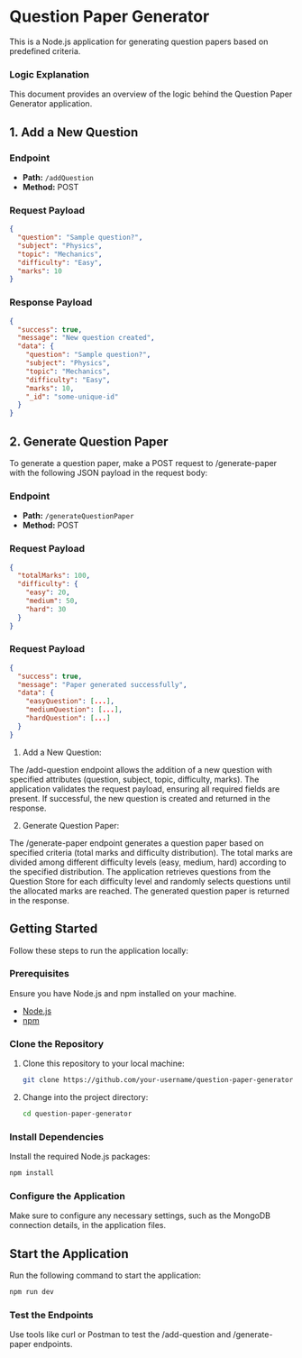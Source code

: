 # Question Paper Generator

This is a Node.js application for generating question papers based on predefined criteria.


### Logic Explanation
This document provides an overview of the logic behind the Question Paper Generator application.

## 1. Add a New Question

### Endpoint

- **Path:** `/addQuestion`
- **Method:** POST

### Request Payload

```json
{
  "question": "Sample question?",
  "subject": "Physics",
  "topic": "Mechanics",
  "difficulty": "Easy",
  "marks": 10
}
```

### Response Payload
``` json
{
  "success": true,
  "message": "New question created",
  "data": {
    "question": "Sample question?",
    "subject": "Physics",
    "topic": "Mechanics",
    "difficulty": "Easy",
    "marks": 10,
    "_id": "some-unique-id"
  }
}
```


## 2. Generate Question Paper
To generate a question paper, make a POST request to /generate-paper with the following JSON payload in the request body:

### Endpoint

- **Path:** `/generateQuestionPaper`
- **Method:** POST

### Request Payload

``` json
{
  "totalMarks": 100,
  "difficulty": {
    "easy": 20,
    "medium": 50,
    "hard": 30
  }
}

```

### Request Payload
``` json
{
  "success": true,
  "message": "Paper generated successfully",
  "data": {
    "easyQuestion": [...],
    "mediumQuestion": [...],
    "hardQuestion": [...]
  }
}

```

1. Add a New Question:

The /add-question endpoint allows the addition of a new question with specified attributes (question, subject, topic, difficulty, marks).
The application validates the request payload, ensuring all required fields are present.
If successful, the new question is created and returned in the response.

2. Generate Question Paper:

The /generate-paper endpoint generates a question paper based on specified criteria (total marks and difficulty distribution).
The total marks are divided among different difficulty levels (easy, medium, hard) according to the specified distribution.
The application retrieves questions from the Question Store for each difficulty level and randomly selects questions until the allocated marks are reached.
The generated question paper is returned in the response.

## Getting Started

Follow these steps to run the application locally:

### Prerequisites

Ensure you have Node.js and npm installed on your machine.

- [Node.js](https://nodejs.org/)
- [npm](https://www.npmjs.com/)

### Clone the Repository

1. Clone this repository to your local machine:

    ```bash
    git clone https://github.com/your-username/question-paper-generator.git
    ```

2. Change into the project directory:

    ```bash
    cd question-paper-generator
    ```

### Install Dependencies

Install the required Node.js packages:

```bash
npm install
```

### Configure the Application
Make sure to configure any necessary settings, such as the MongoDB connection details, in the application files.

## Start the Application
Run the following command to start the application:

``` bash
npm run dev 
```

### Test the Endpoints
Use tools like curl or Postman to test the /add-question and /generate-paper endpoints.